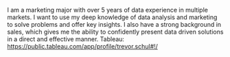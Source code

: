I am a marketing major with over 5 years of data experience in multiple markets. 
I want to use my deep knowledge of data analysis and marketing to solve problems and offer key insights. 
I also have a strong background in sales, which gives me the ability to confidently present data driven solutions in a direct and effective manner.
Tableau: https://public.tableau.com/app/profile/trevor.schul#!/
